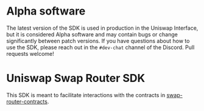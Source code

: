 # Alpha software

The latest version of the SDK is used in production in the Uniswap Interface,
but it is considered Alpha software and may contain bugs or change significantly between patch versions.
If you have questions about how to use the SDK, please reach out in the `#dev-chat` channel of the Discord.
Pull requests welcome!

# Uniswap Swap Router SDK

This SDK is meant to facilitate interactions with the contracts in [swap-router-contracts](https://github.com/Uniswap/swap-router-contracts).



